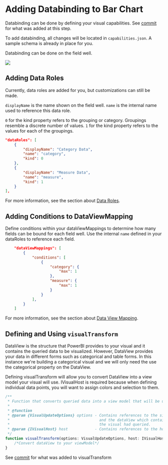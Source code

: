 # Adding Databinding to Bar Chart
Databinding can be done by defining your visual capabilities.
See [commit](https://github.com/Microsoft/PowerBI-visuals-sampleCustomVisual/commit/3c6e8186436b63bf0cf97d2cdd5dde8aa8d08709) for what was added at this step.

To add databinding, all changes will be located in `capabilities.json`. A sample schema is already in place for you.

Databinding can be done on the field well.

![](images/DataBinding.png)

## Adding Data Roles
Currently, data roles are added for you, but customizations can still be made.

`displayName` is the name shown on the field well.
`name` is the internal name used to reference this data role.

`0` for the kind property refers to the grouping or category. Groupings resemble a discrete number of values.
`1` for the kind property refers to the values for each of the groupings.

```json
"dataRoles": [
    {
        "displayName": "Category Data",
        "name": "category",
        "kind": 0
    },
    {
        "displayName": "Measure Data",
        "name": "measure",
        "kind": 1
    }
],
```

For more information, see the section about [Data Roles](https://github.com/Microsoft/PowerBI-visuals/blob/master/Capabilities/Capabilities.md#define-the-data-fields-your-visual-expects---dataroles).

## Adding Conditions to DataViewMapping
Define conditions within your dataViewMappings to determine how many fields can be bound for each field well.
Use the internal `name` defined in your dataRoles to reference each field.

```json
    "dataViewMappings": [
        {
            "conditions": [
                {
                    "category": {
                        "max": 1
                    },
                    "measure": {
                        "max": 1
                    }
                }
            ],
        }
    ]
```

For more information, see the section about [Data View Mapping](https://github.com/Microsoft/PowerBI-visuals/blob/master/Capabilities/DataViewMappings.md).

## Defining and Using `visualTransform`
DataView is the structure that PowerBI provides to your visual and it contains the queried data to be visualized.
However, DataView provides your data in different forms such as categorical and table forms. In this instance we're building a categorical visual and we will only need the use the categorical property on the DataView.

Defining visualTransform will allow you to convert DataView into a view model your visual will use.
IVisualHost is required because when defining individual data points, you will want to assign colors and selection to them.

```typescript
/**
 * Function that converts queried data into a view model that will be used by the visual
 *
 * @function
 * @param {VisualUpdateOptions} options - Contains references to the size of the container
 *                                        and the dataView which contains all the data
 *                                        the visual had queried.
 * @param {IVisualHost} host            - Contains references to the host which contains services
 */
function visualTransform(options: VisualUpdateOptions, host: IVisualHost): CustomViewModel {
    /*Convert dataView to your viewModel*/
}

```
See [commit](https://github.com/Microsoft/PowerBI-visuals-sampleCustomVisual/commit/3c6e8186436b63bf0cf97d2cdd5dde8aa8d08709) for what was added to visualTransform
